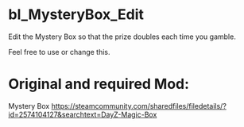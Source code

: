 # bl_MysteryBox_Edit
 
Edit the Mystery Box so that the prize doubles each time you gamble.

Feel free to use or change this.



# Original and required Mod:

Mystery Box
https://steamcommunity.com/sharedfiles/filedetails/?id=2574104127&searchtext=DayZ-Magic-Box

